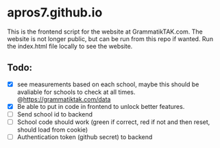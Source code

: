 # apros7.github.io
This is the frontend script for the website at GrammatikTAK.com. 
The website is not longer public, but can be run from this repo if wanted. Run the index.html file locally to see the website.

## Todo:
- [x] see measurements based on each school, maybe this should be avaliable for schools to check at all times. @https://grammatiktak.com/data
- [x] Be able to put in code in frontend to unlock better features.
- [ ] Send school id to backend
- [ ] School code should work (green if correct, red if not and then reset, should load from cookie)
- [ ] Authentication token (github secret) to backend
